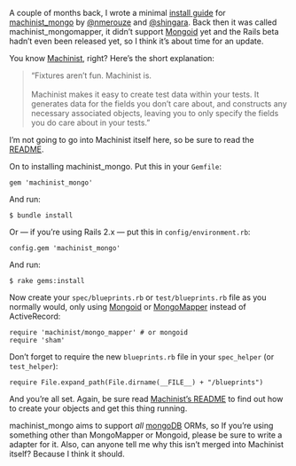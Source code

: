 <p>A couple of months back, I wrote a minimal <a href="http://github.com/nmerouze/machinist_mongo/commit/dad976b321881657753d50d37bd151b268ab91bd">install guide</a> for <a href="http://github.com/nmerouze/machinist_mongo">machinist_mongo</a> by <a href="http://twitter.com/nmerouze">@nmerouze</a> and <a href="http://twitter.com/shingara">@shingara</a>. Back then it was called machinist_mongomapper, it didn’t support <a href="http://mongoid.com">Mongoid</a> yet and the Rails beta hadn’t even been released yet, so I think it’s about time for an update.</p>
<p>You know <a href="http://github.com/notahat/machinist">Machinist</a>, right? Here’s the short explanation:</p>
<blockquote>“Fixtures aren’t fun. Machinist is.<br><br>
Machinist makes it easy to create test data within your tests. It generates data for the fields you don’t care about, and constructs any necessary associated objects, leaving you to only specify the fields you do care about in your tests.”</blockquote>
<p>I’m not going to go into Machinist itself here, so be sure to read the <a href="http://github.com/notahat/machinist"><span class="caps">README</span></a>.</p>
<p>On to installing machinist_mongo. Put this in your <code>Gemfile</code>:</p>
<div class="highlight">
<pre><code class="ruby"><span class="n">gem</span> <span class="s1">'machinist_mongo'</span>
</code></pre>
</div>
<p>And run:</p>
<pre><code>$ bundle install</code></pre>
<p>Or — if you’re using Rails 2.x — put this in <code>config/environment.rb</code>:</p>
<div class="highlight">
<pre><code class="ruby"><span class="n">config</span><span class="o">.</span><span class="n">gem</span> <span class="s1">'machinist_mongo'</span>
</code></pre>
</div>
<p>And run:</p>
<pre><code>$ rake gems:install</code></pre>
<p>Now create your <code>spec/blueprints.rb</code> or <code>test/blueprints.rb</code> file as you normally would, only using <a href="http://mongoid.com">Mongoid</a> or <a href="http://mongomapper.com">MongoMapper</a> instead of ActiveRecord:</p>
<div class="highlight">
<pre><code class="ruby"><span class="nb">require</span> <span class="s1">'machinist/mongo_mapper'</span> <span class="c1"># or mongoid</span>
<span class="nb">require</span> <span class="s1">'sham'</span>
</code></pre>
</div>
<p>Don’t forget to require the new <code>blueprints.rb</code> file in your <code>spec_helper</code> (or <code>test_helper</code>):</p>
<div class="highlight">
<pre><code class="ruby"><span class="nb">require</span> <span class="no">File</span><span class="o">.</span><span class="n">expand_path</span><span class="p">(</span><span class="no">File</span><span class="o">.</span><span class="n">dirname</span><span class="p">(</span><span class="bp">__FILE__</span><span class="p">)</span> <span class="o">+</span> <span class="s2">"/blueprints"</span><span class="p">)</span>
</code></pre>
</div>
<p>And you’re all set. Again, be sure read <a href="http://github.com/notahat/machinist">Machinist’s <span class="caps">README</span></a> to find out how to create your objects and get this thing running.</p>
<p>machinist_mongo aims to support <em>all</em> <a href="http://www.mongodb.org/">mongoDB</a> ORMs, so If you’re using something other than MongoMapper or Mongoid, please be sure to write a adapter for it. Also, can anyone tell me why this isn’t merged into Machinist itself? Because I think it should.</p>